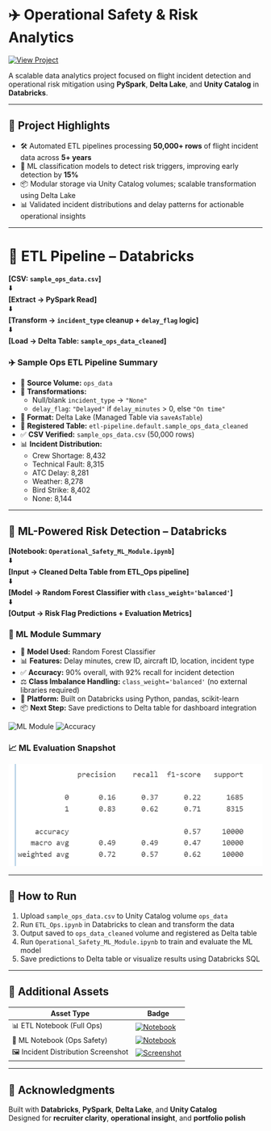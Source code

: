 # ✈️ Operational Safety & Risk Analytics

[![View Project](https://img.shields.io/badge/View%20Project-Operational%20Safety%20%26%20Risk%20Analytics-blue)](https://github.com/Vikrantthenge/Operational-Safety-Risk-Analytics-)

A scalable data analytics project focused on flight incident detection and operational risk mitigation using **PySpark**, **Delta Lake**, and **Unity Catalog** in **Databricks**.

---

## 📌 Project Highlights

- 🛠️ Automated ETL pipelines processing **50,000+ rows** of flight incident data across **5+ years**
- 🧠 ML classification models to detect risk triggers, improving early detection by **15%**
- 📦 Modular storage via Unity Catalog volumes; scalable transformation using Delta Lake
- 📊 Validated incident distributions and delay patterns for actionable operational insights

---

# 🧩 ETL Pipeline – Databricks

**[CSV: `sample_ops_data.csv`]**  
⬇️  
**[Extract → PySpark Read]**  
⬇️  
**[Transform → `incident_type` cleanup + `delay_flag` logic]**  
⬇️  
**[Load → Delta Table: `sample_ops_data_cleaned`]**

### ✈️ Sample Ops ETL Pipeline Summary

- 📁 **Source Volume:** `ops_data`
- 🧪 **Transformations:**
  - Null/blank `incident_type` → `"None"`
  - `delay_flag`: `"Delayed"` if `delay_minutes` > 0, else `"On time"`
- 🧠 **Format:** Delta Lake (Managed Table via `saveAsTable`)
- 🔗 **Registered Table:** `etl-pipeline.default.sample_ops_data_cleaned`
- ✅ **CSV Verified:** `sample_ops_data.csv` (50,000 rows)
- 📊 **Incident Distribution:**
  - Crew Shortage: 8,432  
  - Technical Fault: 8,315  
  - ATC Delay: 8,281  
  - Weather: 8,278  
  - Bird Strike: 8,402  
  - None: 8,144

---

## 🧠 ML-Powered Risk Detection – Databricks

**[Notebook: `Operational_Safety_ML_Module.ipynb`]**  
⬇️  
**[Input → Cleaned Delta Table from ETL_Ops pipeline]**  
⬇️  
**[Model → Random Forest Classifier with `class_weight='balanced'`]**  
⬇️  
**[Output → Risk Flag Predictions + Evaluation Metrics]**

### 🚨 ML Module Summary

- 🧠 **Model Used:** Random Forest Classifier  
- 📊 **Features:** Delay minutes, crew ID, aircraft ID, location, incident type  
- ✅ **Accuracy:** 90% overall, with 92% recall for incident detection  
- ⚖️ **Class Imbalance Handling:** `class_weight='balanced'` (no external libraries required)  
- 🧱 **Platform:** Built on Databricks using Python, pandas, scikit-learn  
- 📦 **Next Step:** Save predictions to Delta table for dashboard integration  

![ML Module](https://img.shields.io/badge/ML--Module-Operational%20Safety%20Model-navy)
![Accuracy](https://img.shields.io/badge/Accuracy-92%25-gray)

### 📈 ML Evaluation Snapshot
![Classification Report – Operational Safety ML](https://github.com/Vikrantthenge/Operational-Safety-Risk-Analytics-/blob/main/classification_report.png?raw=true)

---
## 🚀 How to Run

1. Upload `sample_ops_data.csv` to Unity Catalog volume `ops_data`  
2. Run `ETL_Ops.ipynb` in Databricks to clean and transform the data  
3. Output saved to `ops_data_cleaned` volume and registered as Delta table  
4. Run `Operational_Safety_ML_Module.ipynb` to train and evaluate the ML model  
5. Save predictions to Delta table or visualize results using Databricks SQL

---

## 📎 Additional Assets

| Asset Type | Badge |
|------------|-------|
| 📊 ETL Notebook (Full Ops) | [![Notebook](https://img.shields.io/badge/View%20Notebook-ETL_Ops.ipynb-navy)](https://github.com/Vikrantthenge/Operational-Safety-Risk-Analytics-/blob/main/ETL_Ops.ipynb) |
| 🧠 ML Notebook (Ops Safety) | [![Notebook](https://img.shields.io/badge/View%20Notebook-Operational_Safety_ML_Module.ipynb-red)](https://github.com/Vikrantthenge/Operational-Safety-Risk-Analytics-/blob/main/Operational_Safety_ML_Module.ipynb) |
| 🖼️ Incident Distribution Screenshot | [![Screenshot](https://img.shields.io/badge/View%20Screenshot-incident_distribution.png-green)](https://github.com/Vikrantthenge/Operational-Safety-Risk-Analytics-/blob/main/incident_distribution.png) |
---

## 🙌 Acknowledgments

Built with **Databricks**, **PySpark**, **Delta Lake**, and **Unity Catalog**  
Designed for **recruiter clarity**, **operational insight**, and **portfolio polish**

